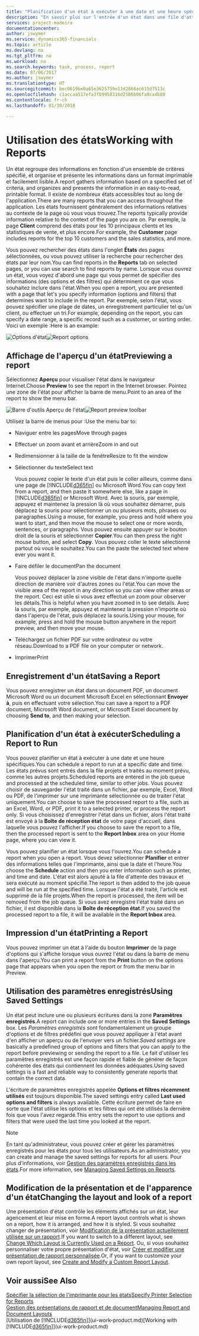 ```yaml
---
title: "Planification d'un état à exécuter à une date et une heure spécifiques | Microsoft Docs"
description: "En savoir plus sur l'entrée d'un état dans une file d'attente de projets et la planification de son traitement à une date et à une heure spécifiques."
services: project-madeira
documentationcenter: 
author: jswymer
ms.service: dynamics365-financials
ms.topic: article
ms.devlang: na
ms.tgt_pltfrm: na
ms.workload: na
ms.search.keywords: task, process, report
ms.date: 07/06/2017
ms.author: jswymer
ms.translationtype: HT
ms.sourcegitcommit: bec0619be0a65e3625759e13d2866ac615d7513c
ms.openlocfilehash: c1accaa517efa3fb9958316d2586b06fa8cadb80
ms.contentlocale: fr-ch
ms.lasthandoff: 01/30/2018

---
```

# <a name="working-with-reports"></a><span data-ttu-id="32fdd-103">Utilisation des états</span><span class="sxs-lookup"><span data-stu-id="32fdd-103">Working with Reports</span></span>
<span data-ttu-id="32fdd-104">Un état regroupe des informations en fonction d'un ensemble de critères spécifié, et organise et présente les informations dans un format imprimable et facilement lisible.</span><span class="sxs-lookup"><span data-stu-id="32fdd-104">A report gathers information based on a specified set of criteria, and organizes and presents the information in an easy-to-read, printable format.</span></span> <span data-ttu-id="32fdd-105">Il existe de nombreux états accessibles tout au long de l'application.</span><span class="sxs-lookup"><span data-stu-id="32fdd-105">There are many reports that you can access throughout the application.</span></span> <span data-ttu-id="32fdd-106">Les états fournissent généralement des informations relatives au contexte de la page où vous vous trouvez.</span><span class="sxs-lookup"><span data-stu-id="32fdd-106">The reports typically provide information relative to the context of the page you are on.</span></span> <span data-ttu-id="32fdd-107">Par exemple, la page **Client** comprend des états pour les 10 principaux clients et les statistiques de vente, et plus encore.</span><span class="sxs-lookup"><span data-stu-id="32fdd-107">For example, the **Customer** page includes reports for the top 10 customers and the sales statistics, and more.</span></span>

<span data-ttu-id="32fdd-108">Vous pouvez rechercher des états dans l'onglet **États** des pages sélectionnées, ou vous pouvez utiliser la recherche pour rechercher des états par leur nom.</span><span class="sxs-lookup"><span data-stu-id="32fdd-108">You can find reports in the **Reports** tab on selected pages, or you can use search to find reports by name.</span></span> <span data-ttu-id="32fdd-109">Lorsque vous ouvrez un état, vous voyez d'abord une page qui vous permet de spécifier des informations (des options et des filtres) qui déterminent ce que vous souhaitez inclure dans l'état.</span><span class="sxs-lookup"><span data-stu-id="32fdd-109">When you open a report, you are presented with a page that let's you specify information (options and filters) that determines want to include in the report.</span></span> <span data-ttu-id="32fdd-110">Par exemple, selon l'état, vous pouvez spécifier une plage de dates, un enregistrement particulier tel qu'un client, ou effectuer un tri.</span><span class="sxs-lookup"><span data-stu-id="32fdd-110">For example, depending on the report, you can specify a date range, a specific record such as a customer, or sorting order.</span></span> <span data-ttu-id="32fdd-111">Voici un exemple :</span><span class="sxs-lookup"><span data-stu-id="32fdd-111">Here is an example:</span></span>

<span data-ttu-id="32fdd-112">![Options d'état](media/report_options.png "Options d'état")</span><span class="sxs-lookup"><span data-stu-id="32fdd-112">![Report options](media/report_options.png "Report options")</span></span>

## <a name="previewing-a-report"></a><span data-ttu-id="32fdd-113">Affichage de l'aperçu d'un état</span><span class="sxs-lookup"><span data-stu-id="32fdd-113">Previewing a report</span></span>
<span data-ttu-id="32fdd-114">Sélectionnez **Aperçu** pour visualiser l'état dans le navigateur Internet.</span><span class="sxs-lookup"><span data-stu-id="32fdd-114">Choose **Preview** to see the report in the Internet browser.</span></span> <span data-ttu-id="32fdd-115">Pointez une zone de l'état pour afficher la barre de menu.</span><span class="sxs-lookup"><span data-stu-id="32fdd-115">Point to an area of the report to show the menu bar.</span></span>  

<span data-ttu-id="32fdd-116">![Barre d'outils Aperçu de l'état](media/report_viewer.png "Barre d'outils Aperçu de l'état")</span><span class="sxs-lookup"><span data-stu-id="32fdd-116">![Report preview toolbar](media/report_viewer.png "Report preview toolbar")</span></span>

<span data-ttu-id="32fdd-117">Utilisez la barre de menus pour :</span><span class="sxs-lookup"><span data-stu-id="32fdd-117">Use the menu bar to:</span></span>

-   <span data-ttu-id="32fdd-118">Naviguer entre les pages</span><span class="sxs-lookup"><span data-stu-id="32fdd-118">Move through pages</span></span>
-   <span data-ttu-id="32fdd-119">Effectuer un zoom avant et arrière</span><span class="sxs-lookup"><span data-stu-id="32fdd-119">Zoom in and out</span></span>
-   <span data-ttu-id="32fdd-120">Redimensionner à la taille de la fenêtre</span><span class="sxs-lookup"><span data-stu-id="32fdd-120">Resize to fit the window</span></span>
-   <span data-ttu-id="32fdd-121">Sélectionner du texte</span><span class="sxs-lookup"><span data-stu-id="32fdd-121">Select text</span></span>

    <span data-ttu-id="32fdd-122">Vous pouvez copier le texte d'un état puis le coller ailleurs, comme dans une page de [!INCLUDE[d365fin](includes/d365fin_md.md)] ou Microsoft Word.</span><span class="sxs-lookup"><span data-stu-id="32fdd-122">You can copy text from a report, and then paste it somewhere else, like a page in [!INCLUDE[d365fin](includes/d365fin_md.md)] or Microsoft Word.</span></span>  <span data-ttu-id="32fdd-123">Avec la souris, par exemple, appuyez et maintenez la pression là où vous souhaitez démarrer, puis déplacez la souris pour sélectionner un ou plusieurs mots, phrases ou paragraphes.</span><span class="sxs-lookup"><span data-stu-id="32fdd-123">Using a mouse, for example, you press and hold where you want to start, and then move the mouse to select one or more words, sentences, or paragraphs.</span></span> <span data-ttu-id="32fdd-124">Vous pouvez ensuite appuyer sur le bouton droit de la souris et sélectionner **Copier**.</span><span class="sxs-lookup"><span data-stu-id="32fdd-124">You can then press the right mouse button, and select **Copy**.</span></span> <span data-ttu-id="32fdd-125">Vous pouvez coller le texte sélectionné partout où vous le souhaitez.</span><span class="sxs-lookup"><span data-stu-id="32fdd-125">You can the paste the selected text where ever you want it.</span></span>
-   <span data-ttu-id="32fdd-126">Faire défiler le document</span><span class="sxs-lookup"><span data-stu-id="32fdd-126">Pan the document</span></span>

    <span data-ttu-id="32fdd-127">Vous pouvez déplacer la zone visible de l'état dans n'importe quelle direction de manière voir d'autres zones ou l'état.</span><span class="sxs-lookup"><span data-stu-id="32fdd-127">You can move the visible area of the report in any direction so you can view other areas or the report.</span></span> <span data-ttu-id="32fdd-128">Ceci est utile si vous avez effectué un zoom pour observer les détails.</span><span class="sxs-lookup"><span data-stu-id="32fdd-128">This is helpful when you have zoomed in to see details.</span></span>  <span data-ttu-id="32fdd-129">Avec la souris, par exemple, appuyez et maintenez la pression n'importe où dans l'aperçu de l'état, puis déplacez la souris.</span><span class="sxs-lookup"><span data-stu-id="32fdd-129">Using your mouse, for example, press and hold the mouse button anywhere in the report preview, and then move your mouse.</span></span>

-   <span data-ttu-id="32fdd-130">Téléchargez un fichier PDF sur votre ordinateur ou votre réseau.</span><span class="sxs-lookup"><span data-stu-id="32fdd-130">Download to a PDF file on your computer or network.</span></span>
-   <span data-ttu-id="32fdd-131">Imprimer</span><span class="sxs-lookup"><span data-stu-id="32fdd-131">Print</span></span>


## <a name="saving-a-report"></a><span data-ttu-id="32fdd-132">Enregistrement d'un état</span><span class="sxs-lookup"><span data-stu-id="32fdd-132">Saving a Report</span></span>
<span data-ttu-id="32fdd-133">Vous pouvez enregistrer un état dans un document PDF, un document Microsoft Word ou un document Microsoft Excel en sélectionnant **Envoyer à**, puis en effectuant votre sélection.</span><span class="sxs-lookup"><span data-stu-id="32fdd-133">You can save a report to a PDF document, Microsoft Word document, or Microsoft Excel document by choosing **Send to**, and then making your selection.</span></span>

## <a name="ScheduleReport"></a> <span data-ttu-id="32fdd-134">Planification d'un état à exécuter</span><span class="sxs-lookup"><span data-stu-id="32fdd-134">Scheduling a Report to Run</span></span>
<span data-ttu-id="32fdd-135">Vous pouvez planifier un état à exécuter à une date et une heure spécifiques.</span><span class="sxs-lookup"><span data-stu-id="32fdd-135">You can schedule a report to run at a specific date and time.</span></span> <span data-ttu-id="32fdd-136">Les états prévus sont entrés dans la file projets et traités au moment prévu, comme les autres projets.</span><span class="sxs-lookup"><span data-stu-id="32fdd-136">Scheduled reports are entered in the job queue and processed at the scheduled time, similar to other jobs.</span></span> <span data-ttu-id="32fdd-137">Vous pouvez choisir de sauvegarder l'état traité dans un fichier, par exemple, Excel, Word ou PDF, de l'imprimer sur une imprimante sélectionnée ou de traiter l'état uniquement.</span><span class="sxs-lookup"><span data-stu-id="32fdd-137">You can choose to save the processed report to a file, such as an Excel, Word, or PDF, print it to a selected printer, or process the report only.</span></span> <span data-ttu-id="32fdd-138">Si vous choisissez d'enregistrer l'état dans un fichier, alors l'état traité est envoyé à la **Boîte de réception état** de votre page d'accueil, dans laquelle vous pouvez l'afficher.</span><span class="sxs-lookup"><span data-stu-id="32fdd-138">If you choose to save the report to a file, then the processed report is sent to the **Report Inbox** area on your Home page, where you can view it.</span></span>

<span data-ttu-id="32fdd-139">Vous pouvez planifier un état lorsque vous l'ouvrez.</span><span class="sxs-lookup"><span data-stu-id="32fdd-139">You can schedule a report when you open a report.</span></span> <span data-ttu-id="32fdd-140">Vous devez sélectionner **Planifier** et entrer des informations telles que l'imprimante, ainsi que la date et l'heure.</span><span class="sxs-lookup"><span data-stu-id="32fdd-140">You choose the **Schedule** action and then you enter information such as printer, and time and date.</span></span> <span data-ttu-id="32fdd-141">L'état est alors ajouté à la file d'attente des travaux et sera exécuté au moment spécifié.</span><span class="sxs-lookup"><span data-stu-id="32fdd-141">The report is then added to the job queue and will be run at the specified time.</span></span> <span data-ttu-id="32fdd-142">Lorsque l'état a été traité, l'article est supprimé de la file projets.</span><span class="sxs-lookup"><span data-stu-id="32fdd-142">When the report is processed, the item will be removed from the job queue.</span></span> <span data-ttu-id="32fdd-143">Si vous avez enregistré l'état traité dans un fichier, il est disponible dans la **Boîte de réception état**.</span><span class="sxs-lookup"><span data-stu-id="32fdd-143">If you saved the processed report to a file, it will be available in the **Report Inbox** area.</span></span>

## <a name="PrintReport"></a><span data-ttu-id="32fdd-144">Impression d'un état</span><span class="sxs-lookup"><span data-stu-id="32fdd-144">Printing a Report</span></span>
<span data-ttu-id="32fdd-145">Vous pouvez imprimer un état à l'aide du bouton **Imprimer** de la page d'options qui s'affiche lorsque vous ouvrez l'état ou dans la barre de menu dans l'aperçu.</span><span class="sxs-lookup"><span data-stu-id="32fdd-145">You can print a report from the **Print** button on the options page that appears when you open the report or from the menu bar in Preview.</span></span>

## <a name="using-saved-settings"></a><span data-ttu-id="32fdd-146">Utilisation des paramètres enregistrés</span><span class="sxs-lookup"><span data-stu-id="32fdd-146">Using Saved Settings</span></span>
<span data-ttu-id="32fdd-147">Un état peut inclure une ou plusieurs écritures dans la zone **Paramètres enregistrés**.</span><span class="sxs-lookup"><span data-stu-id="32fdd-147">A report can include one or more entries in the **Saved Settings** box.</span></span> <span data-ttu-id="32fdd-148">Les *Paramètres enregistrés* sont fondamentalement un groupe d'options et de filtres prédéfini que vous pouvez appliquer à l'état avant d'en afficher un aperçu ou de l'envoyer vers un fichier.</span><span class="sxs-lookup"><span data-stu-id="32fdd-148">*Saved settings* are basically a predefined group of options and filters that you can apply to the report before previewing or sending the report to a file.</span></span> <span data-ttu-id="32fdd-149">Le fait d'utiliser les paramètres enregistrés est une façon rapide et fiable de générer de façon cohérente des états qui contiennent les données adéquates.</span><span class="sxs-lookup"><span data-stu-id="32fdd-149">Using saved settings is a fast and reliable way to consistently generate reports that contain the correct data.</span></span>

<span data-ttu-id="32fdd-150">L'écriture de paramètres enregistrés appelée **Options et filtres récemment utilisés** est toujours disponible.</span><span class="sxs-lookup"><span data-stu-id="32fdd-150">The saved settings entry called **Last used options and filters** is always available.</span></span> <span data-ttu-id="32fdd-151">Cette écriture permet de faire en sorte que l'état utilise les options et les filtres qui ont été utilisés la dernière fois que vous l'avez regardé.</span><span class="sxs-lookup"><span data-stu-id="32fdd-151">This entry sets the report to use options and filters that were used the last time you looked at the report.</span></span>

>[!NOTE]
><span data-ttu-id="32fdd-152">En tant qu'administrateur, vous pouvez créer et gérer les paramètres enregistrés pour les états pour tous les utilisateurs.</span><span class="sxs-lookup"><span data-stu-id="32fdd-152">As an administrator, you can create and manage the saved settings for reports for all users.</span></span> <span data-ttu-id="32fdd-153">Pour plus d'informations, voir [Gestion des paramètres enregistrés dans les états](reports-saving-reusing-settings.md).</span><span class="sxs-lookup"><span data-stu-id="32fdd-153">For more information, see [Managing Saved Settings on Reports](reports-saving-reusing-settings.md).</span></span>

## <a name="changing-the-layout-and-look-of-a-report"></a><span data-ttu-id="32fdd-154">Modification de la présentation et de l'apparence d'un état</span><span class="sxs-lookup"><span data-stu-id="32fdd-154">Changing the layout and look of a report</span></span>
<span data-ttu-id="32fdd-155">Une présentation d'état contrôle les éléments affichés sur un état, leur agencement et leur mise en forme.</span><span class="sxs-lookup"><span data-stu-id="32fdd-155">A report layout controls what is shown on a report, how it is arranged, and how it is styled.</span></span> <span data-ttu-id="32fdd-156">Si vous souhaitez changer de présentation, voir [Modification de la présentation actuellement utilisée sur un rapport](ui-how-change-layout-currently-used-report.md).</span><span class="sxs-lookup"><span data-stu-id="32fdd-156">If you want to switch to a different layout, see [Change Which Layout is Currently Used on a Report](ui-how-change-layout-currently-used-report.md).</span></span> <span data-ttu-id="32fdd-157">Ou, si vous souhaitez personnaliser votre propre présentation d'état, voir [Créer et modifier une présentation de rapport personnalisée](ui-how-create-custom-report-layout.md).</span><span class="sxs-lookup"><span data-stu-id="32fdd-157">Or, if you want to customize your own report layout, see [Create and Modify a Custom Report Layout](ui-how-create-custom-report-layout.md).</span></span>

## <a name="see-also"></a><span data-ttu-id="32fdd-158">Voir aussi</span><span class="sxs-lookup"><span data-stu-id="32fdd-158">See Also</span></span>
[<span data-ttu-id="32fdd-159">Spécifier la sélection de l'imprimante pour les états</span><span class="sxs-lookup"><span data-stu-id="32fdd-159">Specify Printer Selection for Reports</span></span>](ui-specify-printer-selection-reports.md)  
[<span data-ttu-id="32fdd-160">Gestion des présentations de rapport et de document</span><span class="sxs-lookup"><span data-stu-id="32fdd-160">Managing Report and Document Layouts</span></span>](ui-manage-report-layouts.md)  
<span data-ttu-id="32fdd-161">[Utilisation de [!INCLUDE[d365fin](includes/d365fin_md.md)]](ui-work-product.md)</span><span class="sxs-lookup"><span data-stu-id="32fdd-161">[Working with [!INCLUDE[d365fin](includes/d365fin_md.md)]](ui-work-product.md)</span></span>

